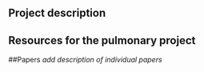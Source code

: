 Project description
----

## Resources for the **pulmonary** project


##Papers
*add description of individual papers*
